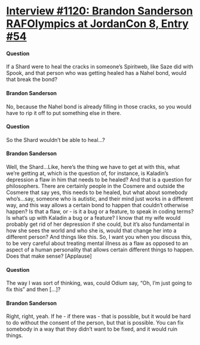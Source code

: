 # [Interview #1120: Brandon Sanderson RAFOlympics at JordanCon 8, Entry #54](https://www.theoryland.com/intvmain.php?i=1120#54)

#### Question

If a Shard were to heal the cracks in someone’s Spiritweb, like Saze did with Spook, and that person who was getting healed has a Nahel bond, would that break the bond?

#### Brandon Sanderson

No, because the Nahel bond is already filling in those cracks, so you would have to rip it off to put something else in there.

#### Question

So the Shard wouldn’t be able to heal…?

#### Brandon Sanderson

Well, the Shard...Like, here’s the thing we have to get at with this, what we’re getting at, which is the question of, for instance, is Kaladin’s depression a flaw in him that needs to be healed? And that is a question for philosophers. There are certainly people in the Cosmere and outside the Cosmere that say yes, this needs to be healed, but what about somebody who’s...say, someone who is autistic, and their mind just works in a different way, and this way allows a certain bond to happen that couldn’t otherwise happen? Is that a flaw, or - is it a bug or a feature, to speak in coding terms? Is what’s up with Kaladin a bug or a feature? I know that my wife would probably get rid of her depression if she could, but it’s also fundamental in how she sees the world and who she is, would that change her into a different person? And things like this. So, I want you when you discuss this, to be very careful about treating mental illness as a flaw as opposed to an aspect of a human personality that allows certain different things to happen. Does that make sense?
[Applause]

#### Question

The way I was sort of thinking, was, could Odium say, “Oh, I’m just going to fix this” and then [...]?

#### Brandon Sanderson

Right, right, yeah. If he - if there was - that is possible, but it would be hard to do without the consent of the person, but that is possible. You can fix somebody in a way that they didn’t want to be fixed, and it would ruin things.

